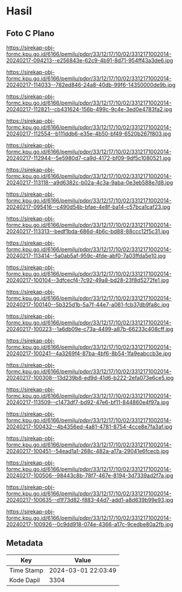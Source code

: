 # Hasil

## Foto C Plano

https://sirekap-obj-formc.kpu.go.id/6166/pemilu/pdpr/33/12/17/10/02/3312171002014-20240217-094213--e256843e-62c9-4b91-8d71-954ff43a3de6.jpg

https://sirekap-obj-formc.kpu.go.id/6166/pemilu/pdpr/33/12/17/10/02/3312171002014-20240217-114033--782ed846-24a8-40db-99f6-14350000de9b.jpg

https://sirekap-obj-formc.kpu.go.id/6166/pemilu/pdpr/33/12/17/10/02/3312171002014-20240217-112821--cb431624-156b-499c-9c4e-3ed0e4783fa2.jpg

https://sirekap-obj-formc.kpu.go.id/6166/pemilu/pdpr/33/12/17/10/02/3312171002014-20240217-112554--b111ddb6-e35e-4b50-bf49-6520b267f803.jpg

https://sirekap-obj-formc.kpu.go.id/6166/pemilu/pdpr/33/12/17/10/02/3312171002014-20240217-112944--5e5980d7-ca9d-4172-bf09-9df5c1080521.jpg

https://sirekap-obj-formc.kpu.go.id/6166/pemilu/pdpr/33/12/17/10/02/3312171002014-20240217-113118--a9d6382c-b02a-4c3a-9aba-0e3eb588e7d8.jpg

https://sirekap-obj-formc.kpu.go.id/6166/pemilu/pdpr/33/12/17/10/02/3312171002014-20240217-095416--c490d54b-bfae-4e8f-ba14-c57bca1caf23.jpg

https://sirekap-obj-formc.kpu.go.id/6166/pemilu/pdpr/33/12/17/10/02/3312171002014-20240217-113313--bedf1bda-686d-4b6c-bd88-88ccc12f5c31.jpg

https://sirekap-obj-formc.kpu.go.id/6166/pemilu/pdpr/33/12/17/10/02/3312171002014-20240217-113414--5a0ab5af-959c-4fde-abf0-7a03ffda5e10.jpg

https://sirekap-obj-formc.kpu.go.id/6166/pemilu/pdpr/33/12/17/10/02/3312171002014-20240217-100104--3dfcecf4-7c92-49a8-bd28-23f8d5272fe1.jpg

https://sirekap-obj-formc.kpu.go.id/6166/pemilu/pdpr/33/12/17/10/02/3312171002014-20240217-100140--5b325d1b-5a7f-44e7-a061-fcb37db9fa8c.jpg

https://sirekap-obj-formc.kpu.go.id/6166/pemilu/pdpr/33/12/17/10/02/3312171002014-20240217-100223--1a6db09e-c73a-4499-a87b-66233c408cff.jpg

https://sirekap-obj-formc.kpu.go.id/6166/pemilu/pdpr/33/12/17/10/02/3312171002014-20240217-100241--4a3269f4-87ba-4bf6-8b54-1fa9eabccb3e.jpg

https://sirekap-obj-formc.kpu.go.id/6166/pemilu/pdpr/33/12/17/10/02/3312171002014-20240217-100308--13d239b8-ed9d-41d6-b222-2efa073e6ce5.jpg

https://sirekap-obj-formc.kpu.go.id/6166/pemilu/pdpr/33/12/17/10/02/3312171002014-20240217-113509--c1473df7-bd92-47e6-bf11-844860e4f97a.jpg

https://sirekap-obj-formc.kpu.go.id/6166/pemilu/pdpr/33/12/17/10/02/3312171002014-20240217-100432--4b4356ed-4a81-4781-8754-4cce8e7fa3af.jpg

https://sirekap-obj-formc.kpu.go.id/6166/pemilu/pdpr/33/12/17/10/02/3312171002014-20240217-100451--54ead1a1-268c-482a-a17a-29041e6fcecb.jpg

https://sirekap-obj-formc.kpu.go.id/6166/pemilu/pdpr/33/12/17/10/02/3312171002014-20240217-100506--98443c8b-78f7-467e-8194-3d7339ad2f7a.jpg

https://sirekap-obj-formc.kpu.go.id/6166/pemilu/pdpr/33/12/17/10/02/3312171002014-20240217-100635--d1f73d82-f883-44d7-add1-a8d639b99e93.jpg

https://sirekap-obj-formc.kpu.go.id/6166/pemilu/pdpr/33/12/17/10/02/3312171002014-20240217-100926--0c9dd918-074e-4366-a17c-9cedbe80a2fb.jpg


## Metadata

| Key        | Value               |
| ---------- | ------------------- |
| Time Stamp | 2024-03-01 22:03:49 |
| Kode Dapil | 3304                |




